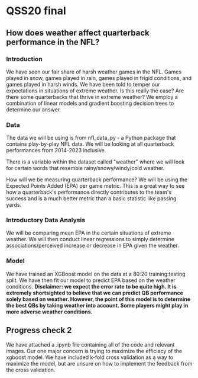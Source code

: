# QSS20 final
## How does weather affect quarterback performance in the NFL?

### Introduction
We have seen our fair share of harsh weather games in the NFL. Games played in snow, games played in rain, games played in frigid conditions, and games played in harsh winds. We have been told to temper our expectations in situations of extreme weather. Is this really the case? Are there some quarterbacks that thrive in extreme weather? We employ a combination of linear models and gradient boosting decision trees to determine our answer. 

### Data
The data we will be using is from nfl_data_py - a Python package that contains play-by-play NFL data. We will be looking at all quarterback performances from 2014-2023 inclusive.

There is a variable within the dataset called "weather" where we will look for certain words that resemble rainy/snowy/windy/cold weather.

How will we be measuring quarterback performance? We will be using the Expected Points Added (EPA) per game metric. This is a great way to see how a quarterback's performance directly contributes to the team's success and is a much better metric than a basic statistic like passing yards.

### Introductory Data Analysis
We will be comparing mean EPA in the certain situations of extreme weather. We will then conduct linear regressions to simply determine associations/perceived increase or decrease in EPA given the weather.

### Model
We have trained an XGBoost model on the data at a 80:20 training:testing split. We have then fit our model to predict EPA based on the weather conditions. **Disclaimer: we expect the error rate to be quite high. It is extremely shortsighted to believe that we can predict QB performance solely based on weather. However, the point of this model is to determine the best QBs by taking weather into account. Some players might play in more adverse weather conditions.**

## Progress check 2
We have attached a .ipynb file containing all of the code and relevant images. Our one major concern is trying to maximize the efficiacy of the xgboost model. We have included k-fold cross validation as a way to maximize the model, but are unsure on how to implement the feedback from the cross validation.
